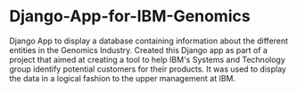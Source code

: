 # Django-App-for-IBM-Genomics
Django App to display a database containing information about the different entities in the Genomics Industry. Created this Django app as part of a project that aimed at creating a tool to help IBM's Systems and Technology group identify potential customers for their products. It was used to display the data in a logical fashion to the upper management at IBM.